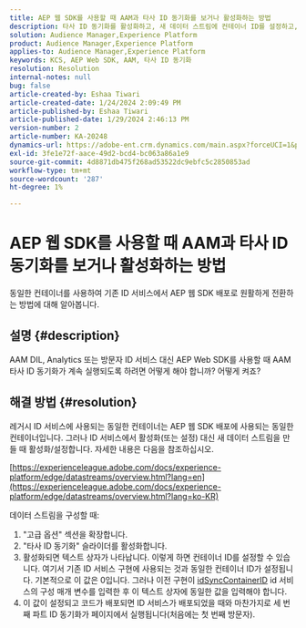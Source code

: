 ```yaml
---
title: AEP 웹 SDK를 사용할 때 AAM과 타사 ID 동기화를 보거나 활성화하는 방법
description: 타사 ID 동기화를 활성화하고, 새 데이터 스트림에 컨테이너 ID를 설정하고, 효과적인 동기화를 위해 코드를 배포하는 방법을 알아봅니다.
solution: Audience Manager,Experience Platform
product: Audience Manager,Experience Platform
applies-to: Audience Manager,Experience Platform
keywords: KCS, AEP Web SDK, AAM, 타사 ID 동기화
resolution: Resolution
internal-notes: null
bug: false
article-created-by: Eshaa Tiwari
article-created-date: 1/24/2024 2:09:49 PM
article-published-by: Eshaa Tiwari
article-published-date: 1/29/2024 2:46:13 PM
version-number: 2
article-number: KA-20248
dynamics-url: https://adobe-ent.crm.dynamics.com/main.aspx?forceUCI=1&pagetype=entityrecord&etn=knowledgearticle&id=49c7e139-c2ba-ee11-a569-6045bd006268
exl-id: 3fe1e72f-aace-49d2-bcd4-bc063a86a1e9
source-git-commit: 4d8871db475f268ad53522dc9ebfc5c2850853ad
workflow-type: tm+mt
source-wordcount: '287'
ht-degree: 1%

---
```


# AEP 웹 SDK를 사용할 때 AAM과 타사 ID 동기화를 보거나 활성화하는 방법


동일한 컨테이너를 사용하여 기존 ID 서비스에서 AEP 웹 SDK 배포로 원활하게 전환하는 방법에 대해 알아봅니다.

## 설명 {#description}

AAM DIL, Analytics 또는 방문자 ID 서비스 대신 AEP Web SDK를 사용할 때 AAM 타사 ID 동기화가 계속 실행되도록 하려면 어떻게 해야 합니까? 어떻게 켜죠?

## 해결 방법 {#resolution}


레거시 ID 서비스에 사용되는 동일한 컨테이너는 AEP 웹 SDK 배포에 사용되는 동일한 컨테이너입니다. 그러나 ID 서비스에서 활성화(또는 설정) 대신 새 데이터 스트림을 만들 때 활성화/설정합니다. 자세한 내용은 다음을 참조하십시오.

[https://experienceleague.adobe.com/docs/experience-platform/edge/datastreams/overview.html?lang=en](https://experienceleague.adobe.com/docs/experience-platform/edge/datastreams/overview.html?lang=ko-KR)

데이터 스트림을 구성할 때:

1. &quot;고급 옵션&quot; 섹션을 확장합니다.
2. &quot;타사 ID 동기화&quot; 슬라이더를 활성화합니다.
3. 활성화되면 텍스트 상자가 나타납니다. 이렇게 하면 컨테이너 ID를 설정할 수 있습니다. 여기서 기존 ID 서비스 구현에 사용되는 것과 동일한 컨테이너 ID가 설정됩니다. 기본적으로 이 값은 0입니다. 그러나 이전 구현이 [idSyncContainerID](https://experienceleague.adobe.com/docs/id-service/using/id-service-api/configurations/idsyncontainerid.html?lang=en) id 서비스의 구성 매개 변수를 입력한 후 이 텍스트 상자에 동일한 값을 입력해야 합니다.
4. 이 값이 설정되고 코드가 배포되면 ID 서비스가 배포되었을 때와 마찬가지로 세 번째 파트 ID 동기화가 페이지에서 실행됩니다(처음에는 첫 번째 방문자).
